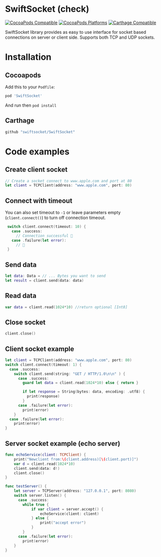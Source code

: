 # SwiftSocket (check)
[![CocoaPods Compatible](https://img.shields.io/cocoapods/v/SwiftSocket.svg)](https://cocoapods.org/pods/SwiftSocket)
[![CocoaPods Platforms](https://img.shields.io/cocoapods/p/SwiftSocket.svg)](https://img.shields.io/cocoapods/p/SwiftSocket.svg)
[![Carthage Compatible](https://img.shields.io/badge/Carthage-compatible-4BC51D.svg?style=flat)](https://github.com/Carthage/Carthage)

SwiftSocket library provides as easy to use interface for socket based connections on server or client side.
Supports both TCP and UDP sockets.


# Installation
## Cocoapods
Add this to your `Podfile`:
```ruby
pod 'SwiftSocket'
```
And run then `pod install`

## Carthage
```ruby
github "swiftsocket/SwiftSocket"
```

# Code examples

## Create client socket
``` swift
// Create a socket connect to www.apple.com and port at 80
let client = TCPClient(address: "www.apple.com", port: 80)
```
## Connect with timeout
You can also set timeout to `-1` or leave parameters empty (`client.connect()`) to turn off connection timeout.
``` swift
 switch client.connect(timeout: 10) {
   case .success:
     // Connection successful 🎉
   case .failure(let error):
     // 💩
 }
```

## Send data
``` swift
let data: Data = // ... Bytes you want to send
let result = client.send(data: data)
```

## Read data
``` swift
var data = client.read(1024*10) //return optional [Int8]
```

## Close socket
``` swift
client.close()
```

## Client socket example
``` swift
let client = TCPClient(address: "www.apple.com", port: 80)
switch client.connect(timeout: 1) {
  case .success:
    switch client.send(string: "GET / HTTP/1.0\n\n" ) {
      case .success:
        guard let data = client.read(1024*10) else { return }

        if let response = String(bytes: data, encoding: .utf8) {
          print(response)
        }
      case .failure(let error):
        print(error)
    }
  case .failure(let error):
    print(error)
}

```

## Server socket example (echo server)
``` swift
func echoService(client: TCPClient) {
    print("Newclient from:\(client.address)[\(client.port)]")
    var d = client.read(1024*10)
    client.send(data: d!)
    client.close()
}

func testServer() {
    let server = TCPServer(address: "127.0.0.1", port: 8080)
    switch server.listen() {
      case .success:
        while true {
            if var client = server.accept() {
                echoService(client: client)
            } else {
                print("accept error")
            }
        }
      case .failure(let error):
        print(error)
    }
}
```
